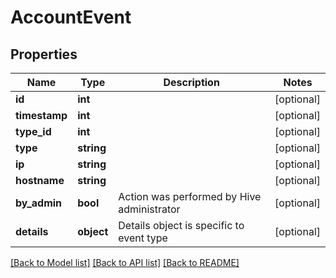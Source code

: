 # AccountEvent

## Properties
Name | Type | Description | Notes
------------ | ------------- | ------------- | -------------
**id** | **int** |  | [optional] 
**timestamp** | **int** |  | [optional] 
**type_id** | **int** |  | [optional] 
**type** | **string** |  | [optional] 
**ip** | **string** |  | [optional] 
**hostname** | **string** |  | [optional] 
**by_admin** | **bool** | Action was performed by Hive administrator | [optional] 
**details** | **object** | Details object is specific to event type | [optional] 

[[Back to Model list]](../README.md#documentation-for-models) [[Back to API list]](../README.md#documentation-for-api-endpoints) [[Back to README]](../README.md)


